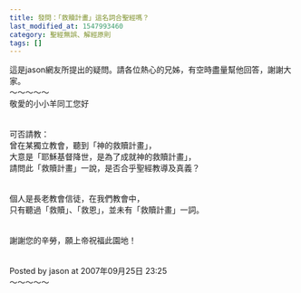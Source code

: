 ```yaml
---
title: 發問：「救贖計畫」這名詞合聖經嗎？
last_modified_at: 1547993460
category: 聖經無誤、解經原則
tags: []
---
```


這是jason網友所提出的疑問。請各位熱心的兄姊，有空時盡量幫他回答，謝謝大家。<br><!--more-->～～～～～<br>敬愛的小小羊同工您好<br><br><br>可否請教：<br>曾在某獨立教會，聽到「神的救贖計畫」，<br>大意是「耶穌基督降世，是為了成就神的救贖計畫」，<br>請問此「救贖計畫」一說，是否合乎聖經教導及真義？<br><br><br>個人是長老教會信徒，在我們教會中，<br>只有聽過「救贖」、「救恩」，並未有「救贖計畫」一詞。<br><br><br>謝謝您的辛勞，願上帝祝福此園地！<br><br><br>Posted by jason at 2007年09月25日 23:25 <br>～～～～～<br>
